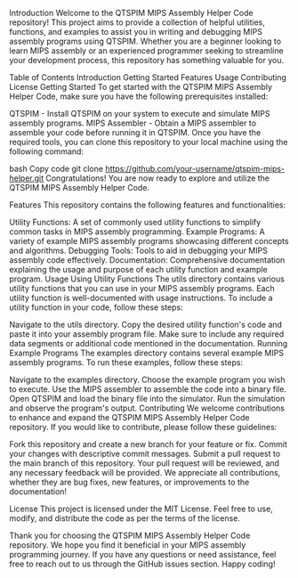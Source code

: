 Introduction
Welcome to the QTSPIM MIPS Assembly Helper Code repository! This project aims to provide a collection of helpful utilities, functions, and examples to assist you in writing and debugging MIPS assembly programs using QTSPIM. Whether you are a beginner looking to learn MIPS assembly or an experienced programmer seeking to streamline your development process, this repository has something valuable for you.

Table of Contents
Introduction
Getting Started
Features
Usage
Contributing
License
Getting Started
To get started with the QTSPIM MIPS Assembly Helper Code, make sure you have the following prerequisites installed:

QTSPIM - Install QTSPIM on your system to execute and simulate MIPS assembly programs.
MIPS Assembler - Obtain a MIPS assembler to assemble your code before running it in QTSPIM.
Once you have the required tools, you can clone this repository to your local machine using the following command:

bash
Copy code
git clone https://github.com/your-username/qtspim-mips-helper.git
Congratulations! You are now ready to explore and utilize the QTSPIM MIPS Assembly Helper Code.

Features
This repository contains the following features and functionalities:

Utility Functions: A set of commonly used utility functions to simplify common tasks in MIPS assembly programming.
Example Programs: A variety of example MIPS assembly programs showcasing different concepts and algorithms.
Debugging Tools: Tools to aid in debugging your MIPS assembly code effectively.
Documentation: Comprehensive documentation explaining the usage and purpose of each utility function and example program.
Usage
Using Utility Functions
The utils directory contains various utility functions that you can use in your MIPS assembly programs. Each utility function is well-documented with usage instructions. To include a utility function in your code, follow these steps:

Navigate to the utils directory.
Copy the desired utility function's code and paste it into your assembly program file.
Make sure to include any required data segments or additional code mentioned in the documentation.
Running Example Programs
The examples directory contains several example MIPS assembly programs. To run these examples, follow these steps:

Navigate to the examples directory.
Choose the example program you wish to execute.
Use the MIPS assembler to assemble the code into a binary file.
Open QTSPIM and load the binary file into the simulator.
Run the simulation and observe the program's output.
Contributing
We welcome contributions to enhance and expand the QTSPIM MIPS Assembly Helper Code repository. If you would like to contribute, please follow these guidelines:

Fork this repository and create a new branch for your feature or fix.
Commit your changes with descriptive commit messages.
Submit a pull request to the main branch of this repository.
Your pull request will be reviewed, and any necessary feedback will be provided.
We appreciate all contributions, whether they are bug fixes, new features, or improvements to the documentation!

License
This project is licensed under the MIT License. Feel free to use, modify, and distribute the code as per the terms of the license.

Thank you for choosing the QTSPIM MIPS Assembly Helper Code repository. We hope you find it beneficial in your MIPS assembly programming journey. If you have any questions or need assistance, feel free to reach out to us through the GitHub issues section. Happy coding!